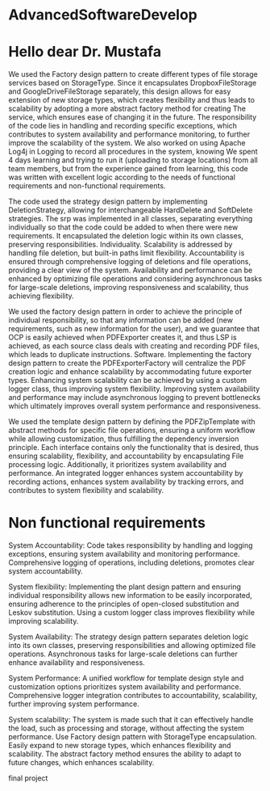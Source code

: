 # AdvancedSoftwareDevelop

# Hello dear Dr. Mustafa


We used the Factory design pattern to create different types of file storage services based on StorageType. Since it encapsulates DropboxFileStorage and GoogleDriveFileStorage separately, this design allows for easy extension of new storage types, which creates flexibility and thus leads to scalability by adopting a more abstract factory method for creating The service, which ensures ease of changing it in the future. The responsibility of the code lies in handling and recording specific exceptions, which contributes to system availability and performance monitoring, to further improve the scalability of the system. We also worked on using Apache Log4j in Logging to record all procedures in the system, knowing We spent 4 days learning and trying to run it (uploading to storage locations) from all team members, but from the experience gained from learning, this code was written with excellent logic according to the needs of functional requirements and non-functional requirements.

The code used the strategy design pattern by implementing DeletionStrategy, allowing for interchangeable HardDelete and SoftDelete strategies. The srp was implemented in all classes, separating everything individually so that the code could be added to when there were new requirements. It encapsulated the deletion logic within its own classes, preserving responsibilities. Individuality. Scalability is addressed by handling file deletion, but built-in paths limit flexibility. Accountability is ensured through comprehensive logging of deletions and file operations, providing a clear view of the system. Availability and performance can be enhanced by optimizing file operations and considering asynchronous tasks for large-scale deletions, improving responsiveness and scalability, thus achieving flexibility.

We used the factory design pattern in order to achieve the principle of individual responsibility, so that any information can be added (new requirements, such as new information for the user), and we guarantee that OCP is easily achieved when PDFExporter creates it, and thus LSP is achieved, as each source class deals with creating and recording PDF files, which leads to duplicate instructions. Software. Implementing the factory design pattern to create the PDFExporterFactory will centralize the PDF creation logic and enhance scalability by accommodating future exporter types. Enhancing system scalability can be achieved by using a custom logger class, thus improving system flexibility. Improving system availability and performance may include asynchronous logging to prevent bottlenecks which ultimately improves overall system performance and responsiveness.

We used the template design pattern by defining the PDFZipTemplate with abstract methods for specific file operations, ensuring a uniform workflow while allowing customization, thus fulfilling the dependency inversion principle. Each interface contains only the functionality that is desired, thus ensuring scalability, flexibility, and accountability by encapsulating File processing logic. Additionally, it prioritizes system availability and performance. An integrated logger enhances system accountability by recording actions, enhances system availability by tracking errors, and contributes to system flexibility and scalability.


# Non functional requirements

System Accountability: Code takes responsibility by handling and logging exceptions, ensuring system availability and monitoring performance. Comprehensive logging of operations, including deletions, promotes clear system accountability.

System flexibility: Implementing the plant design pattern and ensuring individual responsibility allows new information to be easily incorporated, ensuring adherence to the principles of open-closed substitution and Leskov substitution. Using a custom logger class improves flexibility while improving scalability.

System Availability: The strategy design pattern separates deletion logic into its own classes, preserving responsibilities and allowing optimized file operations. Asynchronous tasks for large-scale deletions can further enhance availability and responsiveness.

System Performance: A unified workflow for template design style and customization options prioritizes system availability and performance. Comprehensive logger integration contributes to accountability,  scalability, further improving system performance.

System scalability: The system is made such that it can effectively handle the load, such as processing and storage, without affecting the system performance. Use Factory design pattern with StorageType encapsulation. Easily expand to new storage types, which enhances flexibility and scalability. The abstract factory method ensures the ability to adapt to future changes, which enhances scalability.

final project
